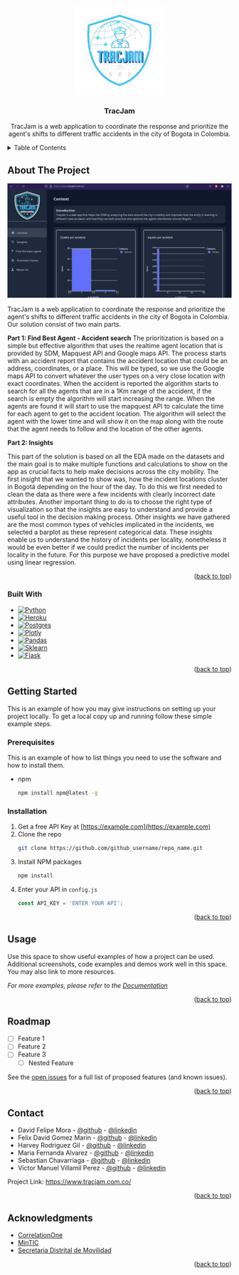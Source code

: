<div id="top"></div>
<!--
*** Thanks for checking out the Best-README-Template. If you have a suggestion
*** that would make this better, please fork the repo and create a pull request
*** or simply open an issue with the tag "enhancement".
*** Don't forget to give the project a star!
*** Thanks again! Now go create something AMAZING! :D
-->



<!-- PROJECT SHIELDS -->
<!--
*** I'm using markdown "reference style" links for readability.
*** Reference links are enclosed in brackets [ ] instead of parentheses ( ).
*** See the bottom of this document for the declaration of the reference variables
*** for contributors-url, forks-url, etc. This is an optional, concise syntax you may use.
*** https://www.markdownguide.org/basic-syntax/#reference-style-links
-->
<!-- [![Contributors][contributors-shield]][contributors-url]
[![Forks][forks-shield]][forks-url]
[![Stargazers][stars-shield]][stars-url]
[![Issues][issues-shield]][issues-url]
[![MIT License][license-shield]][license-url]
[![LinkedIn][linkedin-shield]][linkedin-url] -->



<!-- PROJECT LOGO -->
<!-- <br /> -->
<div align="center">
  <a href="https://github.com/github_username/repo_name">
    <img src="images/tracjam-logo.png" alt="Logo" width="200" height="200">
  </a>

<h3 align="center">TracJam</h3>

  <p align="center">
   TracJam is a web application to coordinate the response and prioritize the agent's shifts to different traffic accidents in the city of Bogota in Colombia. 
    <!-- <br />
    <a href="https://github.com/github_username/repo_name"><strong>Explore the docs »</strong></a>
    <br />
    <br />
    <a href="https://github.com/github_username/repo_name">View Demo</a>
    ·
    <a href="https://github.com/github_username/repo_name/issues">Report Bug</a>
    ·
    <a href="https://github.com/github_username/repo_name/issues">Request Feature</a>
  </p> -->
</div>



<!-- TABLE OF CONTENTS -->
<details>
  <summary>Table of Contents</summary>
  <ol>
    <li>
      <a href="#about-the-project">About The Project</a>
      <ul>
        <li><a href="#built-with">Built With</a></li>
      </ul>
    </li>
    <li>
      <a href="#getting-started">Getting Started</a>
      <ul>
        <li><a href="#prerequisites">Prerequisites</a></li>
        <li><a href="#installation">Installation</a></li>
      </ul>
    </li>
    <li><a href="#usage">Usage</a></li>
    <li><a href="#roadmap">Roadmap</a></li>
    <!-- <li><a href="#contributing">Contributing</a></li> -->
    <!-- <li><a href="#license">License</a></li> -->
    <li><a href="#contact">Contact</a></li>
    <li><a href="#acknowledgments">Acknowledgments</a></li>
  </ol>
</details>



<!-- ABOUT THE PROJECT -->
## About The Project

[![Product Name Screen Shot][product-screenshot]](https://example.com)

TracJam is a web application to coordinate the response and prioritize the agent's shifts to different traffic accidents in the city of Bogota in Colombia. Our solution consist of two main parts. 

**Part 1: Find Best Agent - Accident search**
The prioritization is based on a simple but effective algorithm that uses the realtime agent location that is provided by SDM, Mapquest API and Google maps API. The process starts with an accident report that contains the accident location that could be an address, coordinates, or a place. This will be typed, so we use the Google maps API to convert whatever the user types on a very close location with exact coordinates. When the accident is reported the algorithm starts to search for all the agents that are in a 1Km range of the accident, if the search is empty the algorithm will start increasing the range. When the agents are found it will start to use the mapquest API to calculate the time for each agent to get to the accident location. The algorithm will select the agent with the lower time and will show it on the map along with the route that the agent needs to follow and the location of the other agents.

**Part 2: Insights**

This part of the solution is based on all the EDA made on the datasets and the main goal is to make multiple functions and calculations to show on the app as crucial facts to help make decisions across the city mobility. The first insight that we wanted to show was, how the incident locations cluster in Bogotá depending on the hour of the day. To do this we first needed to clean the data as there were a few incidents with clearly incorrect date attributes. Another important thing to do is to choose the right type of visualization so that the insights are easy to understand and provide a useful tool in the decision making process. Other insights we have gathered are the most common types of vehicles implicated in the incidents, we selected a barplot as these represent categorical data. These insights enable us to understand the history of incidents per locality, nonetheless it would be even better if we could predict the number of incidents per locality in the future. For this purpose we have proposed a predictive model using linear regression.





<p align="right">(<a href="#top">back to top</a>)</p>



### Built With

* [![Python][Python.com]][Python-url]
* [![Heroku][Heroku.com]][Heroku-url]
* [![Postgres][Postgres.com]][Postgres-url]
* [![Plotly][Plotly.com]][Plotly-url]
* [![Pandas][Pandas.com]][Pandas-url]
* [![Sklearn][sklearn.com]][sklearn-url]
* [![Flask][Flask.com]][Flask-url]


<p align="right">(<a href="#top">back to top</a>)</p>



<!-- GETTING STARTED -->
## Getting Started

This is an example of how you may give instructions on setting up your project locally.
To get a local copy up and running follow these simple example steps.

### Prerequisites

This is an example of how to list things you need to use the software and how to install them.
* npm
  ```sh
  npm install npm@latest -g
  ```

### Installation

1. Get a free API Key at [https://example.com](https://example.com)
2. Clone the repo
   ```sh
   git clone https://github.com/github_username/repo_name.git
   ```
3. Install NPM packages
   ```sh
   npm install
   ```
4. Enter your API in `config.js`
   ```js
   const API_KEY = 'ENTER YOUR API';
   ```

<p align="right">(<a href="#top">back to top</a>)</p>



<!-- USAGE EXAMPLES -->
## Usage

Use this space to show useful examples of how a project can be used. Additional screenshots, code examples and demos work well in this space. You may also link to more resources.

_For more examples, please refer to the [Documentation](https://example.com)_

<p align="right">(<a href="#top">back to top</a>)</p>



<!-- ROADMAP -->
## Roadmap

- [ ] Feature 1
- [ ] Feature 2
- [ ] Feature 3
    - [ ] Nested Feature

See the [open issues](https://github.com/github_username/repo_name/issues) for a full list of proposed features (and known issues).

<p align="right">(<a href="#top">back to top</a>)</p>



<!-- CONTRIBUTING -->
<!-- ## Contributing

Contributions are what make the open source community such an amazing place to learn, inspire, and create. Any contributions you make are **greatly appreciated**.

If you have a suggestion that would make this better, please fork the repo and create a pull request. You can also simply open an issue with the tag "enhancement".
Don't forget to give the project a star! Thanks again!

1. Fork the Project
2. Create your Feature Branch (`git checkout -b feature/AmazingFeature`)
3. Commit your Changes (`git commit -m 'Add some AmazingFeature'`)
4. Push to the Branch (`git push origin feature/AmazingFeature`)
5. Open a Pull Request

<p align="right">(<a href="#top">back to top</a>)</p> -->


<!-- CONTACT -->
## Contact

* David Felipe Mora - [@github](https://github.com/DavidFM43) - [@linkedin](https://www.linkedin.com/in/david-felipe-mora/)
* Felix David Gomez Marin - [@github](https://github.com/FelixDavid12) - [@linkedin](https://www.linkedin.com/in/felix-david-gomez-marin/)
* Harvey Rodriguez Gil - [@github](https://github.com/hrodriguezgi) - [@linkedin](https://www.linkedin.com/in/hrodriguezgi/)
* Maria Fernanda Alvarez - [@github]() - [@linkedin]()
* Sebastian Chavarriaga - [@github](https://github.com/schavar) - [@linkedin](https://www.linkedin.com/in/sebastian-c-0a0071219/)
* Victor Manuel Villamil Perez - [@github](https://github.com/vmvillamilp) - [@linkedin](https://www.linkedin.com/in/victorvillamil95/)

Project Link: [https://www.tracjam.com.co/ ](https://www.tracjam.com.co/ )

<p align="right">(<a href="#top">back to top</a>)</p>



<!-- ACKNOWLEDGMENTS -->
## Acknowledgments

* [CorrelationOne](https://www.correlation-one.com/)
* [MinTIC](https://www.mintic.gov.co/portal/inicio/)
* [Secretaria Distrital de Movilidad](https://www.movilidadbogota.gov.co/web/)

<p align="right">(<a href="#top">back to top</a>)</p>



<!-- MARKDOWN LINKS & IMAGES -->
<!-- https://www.markdownguide.org/basic-syntax/#reference-style-links -->
[contributors-shield]: https://img.shields.io/github/contributors/github_username/repo_name.svg?style=for-the-badge
[contributors-url]: https://github.com/github_username/repo_name/graphs/contributors
[forks-shield]: https://img.shields.io/github/forks/github_username/repo_name.svg?style=for-the-badge
[forks-url]: https://github.com/github_username/repo_name/network/members
[stars-shield]: https://img.shields.io/github/stars/github_username/repo_name.svg?style=for-the-badge
[stars-url]: https://github.com/github_username/repo_name/stargazers
[issues-shield]: https://img.shields.io/github/issues/github_username/repo_name.svg?style=for-the-badge
[issues-url]: https://github.com/github_username/repo_name/issues
[license-shield]: https://img.shields.io/github/license/github_username/repo_name.svg?style=for-the-badge
[license-url]: https://github.com/github_username/repo_name/blob/master/LICENSE.txt
[linkedin-shield]: https://img.shields.io/badge/-LinkedIn-black.svg?style=for-the-badge&logo=linkedin&colorB=555
[linkedin-url]: https://linkedin.com/in/linkedin_username
[product-screenshot]: images/screenshot.png
[Plotly.com]: https://img.shields.io/badge/Plotly-%233F4F75.svg?style=for-the-badge&logo=plotly&logoColor=white
[Plotly-url]: https://plotly.com/
[Pandas.com]: https://img.shields.io/badge/pandas-%23150458.svg?style=for-the-badge&logo=pandas&logoColor=white
[Pandas-url]: https://pandas.pydata.org/
[Python.com]: https://img.shields.io/badge/python-3670A0?style=for-the-badge&logo=python&logoColor=ffdd54
[Python-url]: https://www.python.org/ 
[Heroku.com]: https://img.shields.io/badge/heroku-%23430098.svg?style=for-the-badge&logo=heroku&logoColor=white
[Heroku-url]: https://www.heroku.com/
[sklearn.com]: https://img.shields.io/badge/scikit--learn-%23F7931E.svg?style=for-the-badge&logo=scikit-learn&logoColor=white
[sklearn-url]: https://scikit-learn.org/
[Postgres.com]: https://img.shields.io/badge/postgres-%23316192.svg?style=for-the-badge&logo=postgresql&logoColor=white
[Postgres-url]: https://www.postgresql.org/
[Postgres.com]: https://img.shields.io/badge/postgres-%23316192.svg?style=for-the-badge&logo=postgresql&logoColor=white
[Postgres-url]: https://www.postgresql.org/
[Flask.com]: https://img.shields.io/badge/flask-%23000.svg?style=for-the-badge&logo=flask&logoColor=white
[Flask-url]: https://flask.palletsprojects.com/en/2.1.x/
